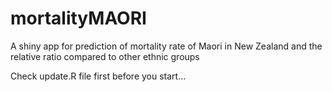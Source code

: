 mortalityMAORI
==============

A shiny app for prediction of mortality rate of Maori in New Zealand and the relative ratio compared to other ethnic groups


Check update.R file first before you start...
